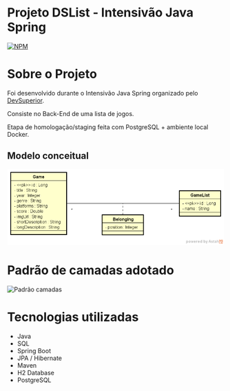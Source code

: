 # Projeto DSList - Intensivão Java Spring
[![NPM](https://img.shields.io/npm/l/react)](https://github.com/GabrielV21/dslist/blob/main/LICENSE)

# Sobre o Projeto

Foi desenvolvido durante o Intensivão Java Spring organizado pelo [DevSuperior](https://devsuperior.com.br/ "Site da DevSuperior").

Consiste no Back-End de uma lista de jogos. 

Etapa de homologação/staging feita com PostgreSQL + ambiente local Docker.

## Modelo conceitual
![Modelo Conceitual](https://raw.githubusercontent.com/devsuperior/java-spring-dslist/main/resources/dslist-model.png)

# Padrão de camadas adotado
![Padrão camadas](https://raw.githubusercontent.com/devsuperior/sds2/master/assets/camadas.png)

# Tecnologias utilizadas
- Java
- SQL
- Spring Boot
- JPA / Hibernate
- Maven
- H2 Database
- PostgreSQL
